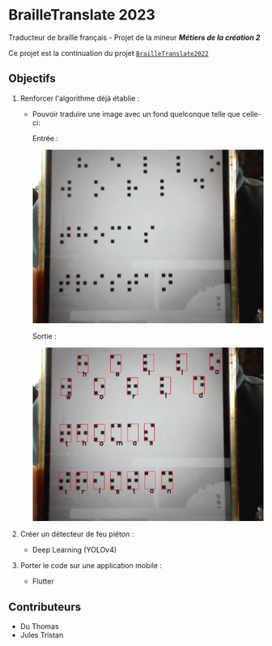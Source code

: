 # BrailleTranslate 2023

Traducteur de braille français - Projet de la mineur ***Métiers de la création 2***

Ce projet est la continuation du projet [`BrailleTranslate2022`](./BrailleTranslate2022/)

## Objectifs

1. Renforcer l'algorithme déjà établie :
    - Pouvoir traduire une image avec un fond quelconque telle que celle-ci:

        Entrée :

        ![imput_image](res/readmeImg/input.png)

        Sortie :

        ![output_image](res/readmeImg/output.png)

2. Créer un détecteur de feu piéton :
    - Deep Learning (YOLOv4)
3. Porter le code sur une application mobile :
    - Flutter

## Contributeurs

- Du Thomas
- Jules Tristan
